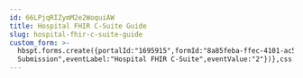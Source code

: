 ```yaml
---
id: 66LPjqRIZymM2e2WoquiAW
title: Hospital FHIR C-Suite Guide
slug: hospital-fhir-c-suite-guide
custom_form: >-
  hbspt.forms.create({portalId:"1695915",formId:"8a85feba-ffec-4101-ac55-f07b26baf531",target:"#hsFormContainer",onFormSubmit:function(e){window.dataLayer=window.dataLayer||[],window.dataLayer.push({event:"GAEvent",eventCategory:"Guide",eventAction:"Form
  Submission",eventLabel:"Hospital FHIR C-Suite",eventValue:"2"})},css:""});
---
```


  